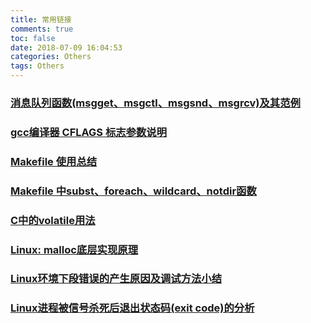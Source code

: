 ```yaml
---
title: 常用链接
comments: true
toc: false
date: 2018-07-09 16:04:53
categories: Others
tags: Others
---
```


### [消息队列函数(msgget、msgctl、msgsnd、msgrcv)及其范例](https://blog.csdn.net/guoping16/article/details/6584024)

### [gcc编译器 CFLAGS 标志参数说明](http://blog.chinaunix.net/uid-20672257-id-3408132.html)

### [Makefile 使用总结](https://www.cnblogs.com/wang_yb/p/3990952.html)

### [Makefile 中subst、foreach、wildcard、notdir函数](https://blog.csdn.net/bhj1119/article/details/54970794)

### [C中的volatile用法](https://www.cnblogs.com/reality-soul/p/6140192.html)

### [Linux: malloc底层实现原理](https://blog.csdn.net/mmshixing/article/details/51679571)

### [Linux环境下段错误的产生原因及调试方法小结](https://blog.csdn.net/yuzeze/article/details/53144072)

### [Linux进程被信号杀死后退出状态码(exit code)的分析](https://blog.csdn.net/halfclear/article/details/72783900)
